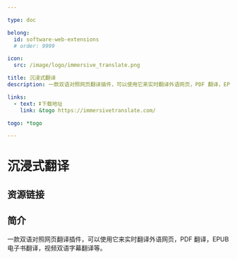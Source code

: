 ```yaml
---

type: doc

belong:
  id: software-web-extensions
  # order: 9999

icon:
  src: /image/logo/immersive_translate.png

title: 沉浸式翻译
description: 一款双语对照网页翻译插件，可以使用它来实时翻译外语网页，PDF 翻译，EPUB 电子书翻译，视频双语字幕翻译等。

links:
  - text: ⏬下载地址
    link: &togo https://immersivetranslate.com/

togo: *togo

---
```


<ShowLogo />

# 沉浸式翻译

<ShowBreadcrumb />

## 资源链接

<ShowLinks />

## 简介

一款双语对照网页翻译插件，可以使用它来实时翻译外语网页，PDF 翻译，EPUB 电子书翻译，视频双语字幕翻译等。